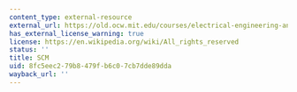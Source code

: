 ```yaml
---
content_type: external-resource
external_url: https://old.ocw.mit.edu/courses/electrical-engineering-and-computer-science/6-001-structure-and-interpretation-of-computer-programs-spring-2005/projects/basebot.scm
has_external_license_warning: true
license: https://en.wikipedia.org/wiki/All_rights_reserved
status: ''
title: SCM
uid: 8fc5eec2-79b8-479f-b6c0-7cb7dde89dda
wayback_url: ''
---
```

